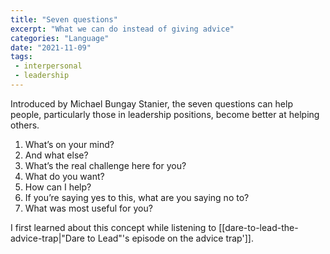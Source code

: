 ```yaml
---
title: "Seven questions"
excerpt: "What we can do instead of giving advice"
categories: "Language"
date: "2021-11-09"
tags:
 - interpersonal
 - leadership
---
```

Introduced by Michael Bungay Stanier, the seven questions can help people, particularly those in leadership positions, become better at helping others. 

1. What’s on your mind?
2. And what else?
3. What’s the real challenge here for you?
4. What do you want?
5. How can I help?
6. If you’re saying yes to this, what are you saying no to?
7. What was most useful for you?

I first learned about this concept while listening to [[dare-to-lead-the-advice-trap|"Dare to Lead"'s episode on the advice trap']].
